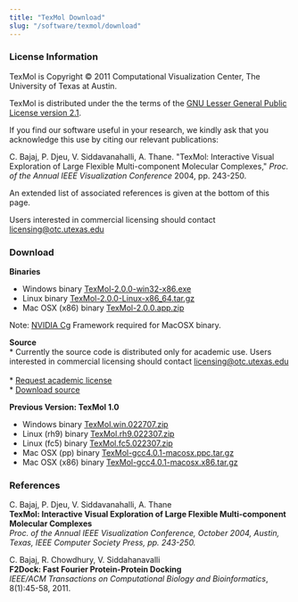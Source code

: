 ```yaml
---
title: "TexMol Download"
slug: "/software/texmol/download"
---
```

### License Information
TexMol is Copyright © 2011 Computational Visualization Center, The University of Texas at Austin.   

TexMol is distributed under the the terms of the [GNU Lesser General Public License version 2.1](http://www.gnu.org/licenses/lgpl-2.1-standalone.html).  

If you find our software useful in your research, we kindly ask that you acknowledge this use by citing our relevant publications:   

C. Bajaj, P. Djeu, V. Siddavanahalli, A. Thane. "TexMol: Interactive Visual Exploration of Large Flexible Multi-component Molecular Complexes," _Proc. of the Annual IEEE Visualization Conference_ 2004, pp. 243-250.  

An extended list of associated references is given at the bottom of this page. 

Users interested in commercial licensing should contact licensing@otc.utexas.edu 

### Download

**Binaries**
*   Windows binary [TexMol-2.0.0-win32-x86.exe](http://cvcweb.ices.utexas.edu/software/binaries/20110826/TexMol-2.0.0-win32-x86.exe "TexMol-2.0.0-win32-x86.exe")
*   Linux binary [TexMol-2.0.0-Linux-x86\_64.tar.gz](http://cvcweb.ices.utexas.edu/software/binaries/20110826/TexMol-2.0.0-Linux-x86_64.tar.gz "TexMol-2.0.0-Linux-x86_64.tar.gz")
*   Mac OSX (x86) binary [TexMol-2.0.0.app.zip](http://cvcweb.ices.utexas.edu/software/binaries/20110826/TexMol-2.0.0.app.zip "TexMol-2.0.0.app.zip")

Note: [NVIDIA Cg](http://developer.nvidia.com/cg-toolkit) Framework required for MacOSX binary.  

**Source**  
\* Currently the source code is distributed only for academic use. Users interested in commercial licensing should contact licensing@otc.utexas.edu        
\* [Request academic license](http://cvcweb.ices.utexas.edu/software/license/TexMol.license_mail.php)   
\* [Download source](http://cvcweb.ices.utexas.edu/cvcwp/?page_id=2323)

**Previous Version: TexMol 1.0**
*   Windows binary [TexMol.win.022707.zip](http://www.cs.utexas.edu/%7Ebajaj/cvc/software/bin/TexMol.win.022707.zip)
*   Linux (rh9) binary [TexMol.rh9.022307.zip](http://www.cs.utexas.edu/%7Ebajaj/cvc/software/bin/TexMol.rh9.022307.zip)
*   Linux (fc5) binary [TexMol.fc5.022307.zip](http://www.cs.utexas.edu/%7Ebajaj/cvc/software/bin/TexMol.fc5.022307.zip)
*   Mac OSX (pp) binary [TexMol-gcc4.0.1-macosx.ppc.tar.gz](http://www.cs.utexas.edu/%7Ebajaj/cvc/software/bin/TexMol-gcc4.0.1-macosx.ppc.tar.gz)
*   Mac OSX (x86) binary [TexMol-gcc4.0.1-macosx.x86.tar.gz](http://www.cs.utexas.edu/%7Ebajaj/cvc/software/bin/TexMol-gcc4.0.1-macosx.x86.tar.gz)

### References
C. Bajaj, P. Djeu, V. Siddavanahalli, A. Thane  
**TexMol: Interactive Visual Exploration of Large Flexible Multi-component Molecular Complexes**  
_Proc. of the Annual IEEE Visualization Conference, October 2004, Austin, Texas, IEEE Computer Society Press, pp. 243-250._  

C. Bajaj, R. Chowdhury, V. Siddahanavalli  
**F2Dock: Fast Fourier Protein-Protein Docking**  
_IEEE/ACM Transactions on Computational Biology and Bioinformatics_, 8(1):45-58, 2011.